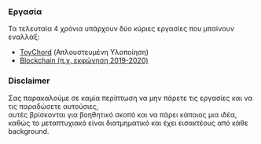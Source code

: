 ### Εργασία
Τα τελευταία 4 χρόνια υπάρχουν δύο κύριες εργασίες που μπαίνουν εναλλάξ:
- [ToyChord](https://pdos.csail.mit.edu/6.824/papers/stoica-chord.pdf) (Απλουστευμένη Υλοποίηση)
- [Blockchain (π.χ. εκφώνηση 2019-2020)](http://www.cslab.ece.ntua.gr/courses/distrib/2019/files/fall2019_20/assignment.pdf)

### Disclaimer
Σας παρακαλούμε σε καμία περίπτωση να μην πάρετε τις εργασίες και να τις παραδώσετε αυτούσιες,  
αυτές βρίσκονται για βοηθητικό σκοπό και να πάρει κάποιος μια ιδέα,  
καθώς το μεταπτυχιακό είναι διατμηματικό και έχει εισακτέους από κάθε background. 
